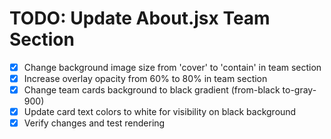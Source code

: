 # TODO: Update About.jsx Team Section

- [x] Change background image size from 'cover' to 'contain' in team section
- [x] Increase overlay opacity from 60% to 80% in team section
- [x] Change team cards background to black gradient (from-black to-gray-900)
- [x] Update card text colors to white for visibility on black background
- [x] Verify changes and test rendering
